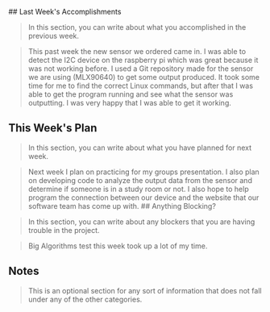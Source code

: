 ﻿﻿﻿﻿## Last Week's Accomplishments> In this section, you can write about what you accomplished in the previous week.> This past week the new sensor we ordered came in. I was able to detect the I2C device on the raspberry pi which was great because it was not working before. I used a Git repository made for the sensor we are using (MLX90640) to get some output produced. It took some time for me to find the correct Linux commands, but after that I was able to get the program running and see what the sensor was outputting. I was very happy that I was able to get it working.  ## This Week's Plan> In this section, you can write about what you have planned for next week.>Next week I plan on practicing for my groups presentation. I also plan on developing code to analyze the output data from the sensor and determine if someone is in a study room or not. I also hope to help program the connection between our device and the website that our software team has come up with. ## Anything Blocking?> In this section, you can write about any blockers that you are having trouble in the project.> Big Algorithms test this week took up a lot of my time. ## Notes> This is an optional section for any sort of information that does not fall under any of the other categories.